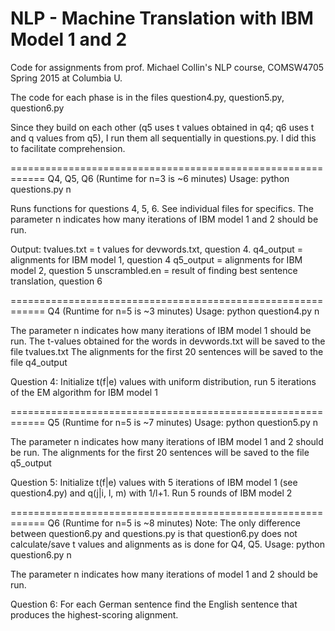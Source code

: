 # NLP - Machine Translation with IBM Model 1 and 2

Code for assignments from prof. Michael Collin's NLP course, COMSW4705 Spring 2015 at Columbia U.

The code for each phase is in the files question4.py, question5.py, question6.py

Since they build on each other (q5 uses t values obtained in q4; q6 uses t and q values from q5), I run them all sequentially in questions.py. I did this to facilitate comprehension.

============================================================
Q4, Q5, Q6 (Runtime for n=3 is ~6 minutes)
Usage:
python questions.py n

Runs functions for questions 4, 5, 6. See individual files for specifics.
The parameter n indicates how many iterations of IBM model 1 and 2 should be run.

Output:
tvalues.txt = t values for devwords.txt, question 4.
q4_output = alignments for IBM model 1, question 4
q5_output = alignments for IBM model 2, question 5
unscrambled.en = result of finding best sentence translation, question 6


============================================================
Q4 (Runtime for n=5 is ~3 minutes)
Usage:
python question4.py n

The parameter n indicates how many iterations of IBM model 1 should be run.
The t-values obtained for the words in devwords.txt will be saved to the file tvalues.txt
The alignments for the first 20 sentences will be saved to the file q4_output

Question 4:  Initialize t(f|e) values with uniform distribution, run
5 iterations of the EM algorithm for IBM model 1


============================================================
Q5 (Runtime for n=5 is ~7 minutes)
Usage:
python question5.py n

The parameter n indicates how many iterations of IBM model 1 and 2 should be run.
The alignments for the first 20 sentences will be saved to the file q5_output

Question 5:  Initialize t(f|e) values with 5 iterations of IBM model 1
(see question4.py) and q(j|i, l, m) with 1/l+1. Run 5 rounds of IBM model 2

============================================================
Q6 (Runtime for n=5 is ~8 minutes)
Note: The only difference between question6.py and questions.py is that question6.py does not calculate/save t values and alignments as is done for Q4, Q5.
Usage:
python question6.py n

The parameter n indicates how many iterations of model 1 and 2 should be run. 

Question 6: For each German sentence find the English sentence that produces the highest-scoring alignment.
